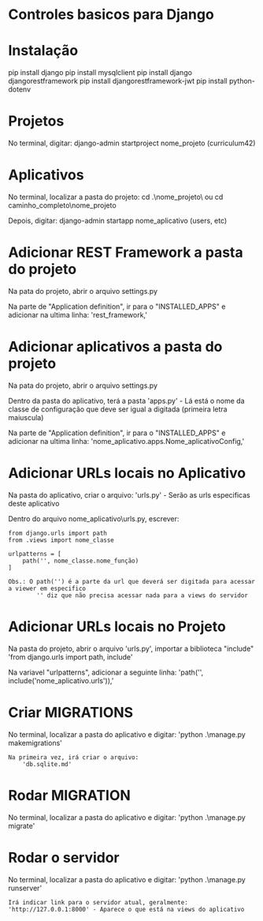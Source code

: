 # Controles basicos para Django

# Instalação
pip install django
pip install mysqlclient
pip install django djangorestframework
pip install djangorestframework-jwt
pip install python-dotenv

# Projetos
No terminal, digitar:
django-admin startproject nome_projeto (curriculum42)

# Aplicativos
No terminal, localizar a pasta do projeto:
    cd .\nome_projeto\ ou cd caminho_completo\nome_projeto

Depois, digitar:
    django-admin startapp nome_aplicativo (users, etc)

# Adicionar REST Framework a pasta do projeto
Na pata do projeto, abrir o arquivo settings.py

Na parte de "Application definition", ir para o "INSTALLED_APPS" e adicionar na ultima linha:
    'rest_framework,'

# Adicionar aplicativos a pasta do projeto
Na pata do projeto, abrir o arquivo settings.py

Dentro da pasta do aplicativo, terá a pasta 'apps.py' - Lá está o nome da classe de configuração que deve ser igual a digitada (primeira letra maiuscula)

Na parte de "Application definition", ir para o "INSTALLED_APPS" e adicionar na ultima linha:
    'nome_aplicativo.apps.Nome_aplicativoConfig,'

# Adicionar URLs locais no Aplicativo
Na pasta do aplicativo, criar o arquivo:
    'urls.py' - Serão as urls especificas deste aplicativo

Dentro do arquivo nome_aplicativo\urls.py, escrever:

    from django.urls import path
    from .views import nome_classe

    urlpatterns = [
        path('', nome_classe.nome_função)
    ]

    Obs.: O path('') é a parte da url que deverá ser digitada para acessar a viewer em especifico
            '' diz que não precisa acessar nada para a views do servidor

# Adicionar URLs locais no Projeto
Na pasta do projeto, abrir o arquivo 'urls.py', importar a biblioteca "include"
    'from django.urls import path, include'

Na variavel "urlpatterns", adicionar a seguinte linha:
    'path('', include('nome_aplicativo.urls')),'

# Criar MIGRATIONS
No terminal, localizar a pasta do aplicativo e digitar:
    'python .\manage.py makemigrations'

    Na primeira vez, irá criar o arquivo:
        'db.sqlite.md'

# Rodar MIGRATION
No terminal, localizar a pasta do aplicativo e digitar:
    'python .\manage.py migrate'

# Rodar o servidor
No terminal, localizar a pasta do aplicativo e digitar:
    'python .\manage.py runserver'

    Irá indicar link para o servidor atual, geralmente:
    'http://127.0.0.1:8000' - Aparece o que está na views do aplicativo